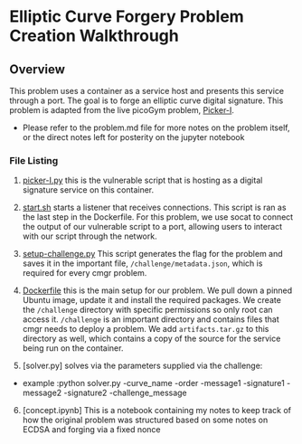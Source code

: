 # Elliptic Curve Forgery Problem Creation Walkthrough


## Overview

This problem uses a container as a service host and presents this service
through a port. The goal is to forge an elliptic curve digital signature. This problem is adapted from the live picoGym problem, [Picker-I](https://play.picoctf.org/practice/challenge/400).

* Please refer to the problem.md file for more notes on the problem itself, or the direct notes left for posterity on the jupyter notebook 

### File Listing

1. [picker-I.py](/example-problems/reversing-python/picker-I.py) this is the
   vulnerable script that is hosting as a digital signature service on this container.

2. [start.sh](/example-problems/reversing-python/start.sh) starts a listener
   that receives connections. This script is ran as the last step in the
   Dockerfile. For this problem, we use socat to connect the output of our
   vulnerable script to a port, allowing users to interact with our script
   through the network.

3. [setup-challenge.py](/example-problems/reversing-python/setup-challenge.py)
   This script generates the flag for the problem and saves it in the important
   file, `/challenge/metadata.json`, which is required for every cmgr problem.

4. [Dockerfile](/example-problems/reversing-python/Dockerfile) this is the main
   setup for our problem. We pull down a pinned Ubuntu image, update it and
   install the required packages. We create the `/challenge` directory with
   specific permissions so only root can access it. `/challenge` is an
   important directory and contains files that cmgr needs to deploy a problem.
   We add `artifacts.tar.gz` to this directory as well, which contains a copy
   of the source for the service being run on the container.

5. [solver.py] solves via the parameters supplied via the challenge: 
* example :python solver.py -curve_name -order -message1 -signature1 -message2 -signature2 -challenge_message
6. [concept.ipynb] This is a notebook containing my notes to keep track of how the original problem was structured based on some notes on ECDSA and forging via a fixed nonce

